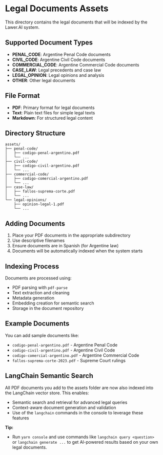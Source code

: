 # Legal Documents Assets

This directory contains the legal documents that will be indexed by the Lawer.AI system.

## Supported Document Types

- **PENAL_CODE**: Argentine Penal Code documents
- **CIVIL_CODE**: Argentine Civil Code documents  
- **COMMERCIAL_CODE**: Argentine Commercial Code documents
- **CASE_LAW**: Legal precedents and case law
- **LEGAL_OPINION**: Legal opinions and analysis
- **OTHER**: Other legal documents

## File Format

- **PDF**: Primary format for legal documents
- **Text**: Plain text files for simple legal texts
- **Markdown**: For structured legal content

## Directory Structure

```
assets/
├── penal-code/
│   ├── codigo-penal-argentino.pdf
│   └── ...
├── civil-code/
│   ├── codigo-civil-argentino.pdf
│   └── ...
├── commercial-code/
│   ├── codigo-comercial-argentino.pdf
│   └── ...
├── case-law/
│   ├── fallos-suprema-corte.pdf
│   └── ...
└── legal-opinions/
    ├── opinion-legal-1.pdf
    └── ...
```

## Adding Documents

1. Place your PDF documents in the appropriate subdirectory
2. Use descriptive filenames
3. Ensure documents are in Spanish (for Argentine law)
4. Documents will be automatically indexed when the system starts

## Indexing Process

Documents are processed using:
- PDF parsing with `pdf-parse`
- Text extraction and cleaning
- Metadata generation
- Embedding creation for semantic search
- Storage in the document repository

## Example Documents

You can add sample documents like:
- `codigo-penal-argentino.pdf` - Argentine Penal Code
- `codigo-civil-argentino.pdf` - Argentine Civil Code
- `codigo-comercial-argentino.pdf` - Argentine Commercial Code
- `fallos-suprema-corte-2023.pdf` - Supreme Court rulings 

## LangChain Semantic Search

All PDF documents you add to the assets folder are now also indexed into the LangChain vector store. This enables:
- Semantic search and retrieval for advanced legal queries
- Context-aware document generation and validation
- Use of the `langchain` commands in the console to leverage these features

**Tip:**
- Run `yarn console` and use commands like `langchain query <question>` or `langchain generate ...` to get AI-powered results based on your own legal documents. 